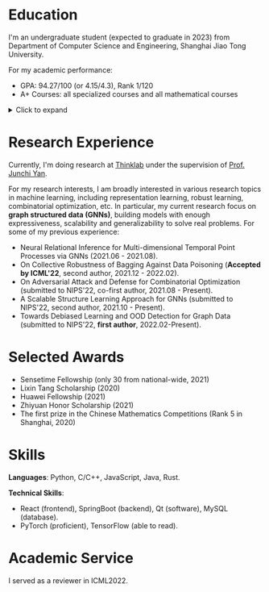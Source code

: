 # Education
I'm an undergraduate student (expected to graduate in 2023) from Department of Computer Science and Engineering, Shanghai Jiao Tong University.

For my academic performance:
- GPA: 94.27/100 (or 4.15/4.3), Rank 1/120
- A+ Courses: all specialized courses and all mathematical courses
<details>
<summary>Click to expand</summary>
<ul>
<li>(100/100) CS241: Principles and Practice of Problem Solving (Fall 2020) <a href="https://github.com/Emiyalzn/Ride-Hailing-DataAnalyzer">[Project+Report]</a></li>
<li>(100/100) CS356: Operating System Projects (Spring 2021) <a href="https://github.com/Emiyalzn/CS356-Prj2-LinuxScheduler">[Project]</a></li>
<li>(100/100) CS145: Computer Architecture Experiments (Spring 2021)</li> 
<li>(100/100) PH070/PH071: College Physics(Honor) (Spring 2020/Fall 2020)</li>
<li>(98/100) CS158: Data Structure(Honor) (Spring 2020)</li>
<li>(97/100) CS307: Operating System (Spring 2021)</li>
<li>(96/100) CS359: Computer Architecture (Spring 2021)</li>
<li>(96/100) CS339: Computer Networks (Fall 2021) <a href="https://github.com/Emiyalzn/CS339-Project">[Project]</a></li>
<li>(95/100) SE2321: Web Application Development (Spring 2021) <a href="https://github.com/Emiyalzn/Online-Bookstore">[Project]</a></li>
<li>(95/100) MA267: Mathematical Analysis(Honor) (Fall 2019)</li>
<li>(95/100) MA271: Linear Algebra(Honor) (Fall 2019)</li>
<li>... and 18 more</li>
</ul>
</details>

# Research Experience
Currently, I'm doing research at [Thinklab](https://thinklab.sjtu.edu.cn) under the supervision of [Prof. Junchi Yan](https://scholar.google.com/citations?user=ga230VoAAAAJ&hl=en). 

For my research interests, I am broadly interested in various research topics in machine learning, including representation learning, robust learning, combinatorial optimization, etc. In particular, my current research focus on **graph structured data (GNNs)**, building models with enough expressiveness, scalability and generalizability to solve real problems. For some of my previous experience:
-  Neural Relational Inference for Multi-dimensional Temporal Point Processes via GNNs (2021.06 - 2021.08).
-  On Collective Robustness of Bagging Against Data Poisoning (**Accepted by ICML'22**, second author, 2021.12 - 2022.02).
-  On Adversarial Attack and Defense for Combinatorial Optimization (submitted to NIPS'22, co-first author, 2021.08 - Present).
-  A Scalable Structure Learning Approach for GNNs (submitted to NIPS'22,  second author, 2021.10 - Present). 
-  Towards Debiased Learning and OOD Detection for Graph Data (submitted to NIPS'22, **first author**, 2022.02-Present).

# Selected Awards
- Sensetime Fellowship (only 30 from national-wide, 2021)
- Lixin Tang Scholarship (2020)
- Huawei Fellowship (2021)
- Zhiyuan Honor Scholarship (2021)
- The first prize in the Chinese Mathematics Competitions (Rank 5 in Shanghai, 2020)

# Skills
**Languages**: Python, C/C++, JavaScript, Java, Rust.

**Technical Skills**: 
- React (frontend), SpringBoot (backend), Qt (software), MySQL (database).
- PyTorch (proficient), TensorFlow (able to read).

# Academic Service
I served as a reviewer in ICML2022.
